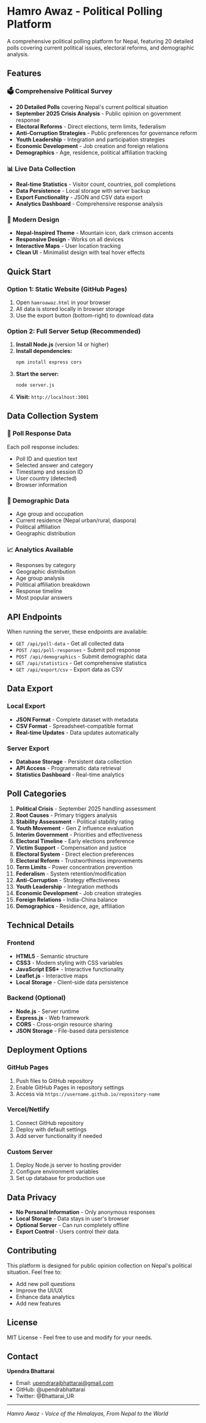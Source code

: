 # Hamro Awaz - Political Polling Platform

A comprehensive political polling platform for Nepal, featuring 20 detailed polls covering current political issues, electoral reforms, and demographic analysis.

## Features

### 🗳️ **Comprehensive Political Survey**
- **20 Detailed Polls** covering Nepal's current political situation
- **September 2025 Crisis Analysis** - Public opinion on government response
- **Electoral Reforms** - Direct elections, term limits, federalism
- **Anti-Corruption Strategies** - Public preferences for governance reform
- **Youth Leadership** - Integration and participation strategies
- **Economic Development** - Job creation and foreign relations
- **Demographics** - Age, residence, political affiliation tracking

### 📊 **Live Data Collection**
- **Real-time Statistics** - Visitor count, countries, poll completions
- **Data Persistence** - Local storage with server backup
- **Export Functionality** - JSON and CSV data export
- **Analytics Dashboard** - Comprehensive response analysis

### 🎨 **Modern Design**
- **Nepal-Inspired Theme** - Mountain icon, dark crimson accents
- **Responsive Design** - Works on all devices
- **Interactive Maps** - User location tracking
- **Clean UI** - Minimalist design with teal hover effects

## Quick Start

### Option 1: Static Website (GitHub Pages)
1. Open `hamroawaz.html` in your browser
2. All data is stored locally in browser storage
3. Use the export button (bottom-right) to download data

### Option 2: Full Server Setup (Recommended)
1. **Install Node.js** (version 14 or higher)
2. **Install dependencies:**
   ```bash
   npm install express cors
   ```
3. **Start the server:**
   ```bash
   node server.js
   ```
4. **Visit:** `http://localhost:3001`

## Data Collection System

### 📝 **Poll Response Data**
Each poll response includes:
- Poll ID and question text
- Selected answer and category
- Timestamp and session ID
- User country (detected)
- Browser information

### 👥 **Demographic Data**
- Age group and occupation
- Current residence (Nepal urban/rural, diaspora)
- Political affiliation
- Geographic distribution

### 📈 **Analytics Available**
- Responses by category
- Geographic distribution
- Age group analysis
- Political affiliation breakdown
- Response timeline
- Most popular answers

## API Endpoints

When running the server, these endpoints are available:

- `GET /api/poll-data` - Get all collected data
- `POST /api/poll-responses` - Submit poll response
- `POST /api/demographics` - Submit demographic data
- `GET /api/statistics` - Get comprehensive statistics
- `GET /api/export/csv` - Export data as CSV

## Data Export

### Local Export
- **JSON Format** - Complete dataset with metadata
- **CSV Format** - Spreadsheet-compatible format
- **Real-time Updates** - Data updates automatically

### Server Export
- **Database Storage** - Persistent data collection
- **API Access** - Programmatic data retrieval
- **Statistics Dashboard** - Real-time analytics

## Poll Categories

1. **Political Crisis** - September 2025 handling assessment
2. **Root Causes** - Primary triggers analysis
3. **Stability Assessment** - Political stability rating
4. **Youth Movement** - Gen Z influence evaluation
5. **Interim Government** - Priorities and effectiveness
6. **Electoral Timeline** - Early elections preference
7. **Victim Support** - Compensation and justice
8. **Electoral System** - Direct election preferences
9. **Electoral Reform** - Trustworthiness improvements
10. **Term Limits** - Power concentration prevention
11. **Federalism** - System retention/modification
12. **Anti-Corruption** - Strategy effectiveness
13. **Youth Leadership** - Integration methods
14. **Economic Development** - Job creation strategies
15. **Foreign Relations** - India-China balance
16. **Demographics** - Residence, age, affiliation

## Technical Details

### Frontend
- **HTML5** - Semantic structure
- **CSS3** - Modern styling with CSS variables
- **JavaScript ES6+** - Interactive functionality
- **Leaflet.js** - Interactive maps
- **Local Storage** - Client-side data persistence

### Backend (Optional)
- **Node.js** - Server runtime
- **Express.js** - Web framework
- **CORS** - Cross-origin resource sharing
- **JSON Storage** - File-based data persistence

## Deployment Options

### GitHub Pages
1. Push files to GitHub repository
2. Enable GitHub Pages in repository settings
3. Access via `https://username.github.io/repository-name`

### Vercel/Netlify
1. Connect GitHub repository
2. Deploy with default settings
3. Add server functionality if needed

### Custom Server
1. Deploy Node.js server to hosting provider
2. Configure environment variables
3. Set up database for production use

## Data Privacy

- **No Personal Information** - Only anonymous responses
- **Local Storage** - Data stays in user's browser
- **Optional Server** - Can run completely offline
- **Export Control** - Users control their data

## Contributing

This platform is designed for public opinion collection on Nepal's political situation. Feel free to:
- Add new poll questions
- Improve the UI/UX
- Enhance data analytics
- Add new features

## License

MIT License - Feel free to use and modify for your needs.

## Contact

**Upendra Bhattarai**
- Email: upendrarajbhattarai@gmail.com
- GitHub: @upendrabhattarai
- Twitter: @Bhattarai_UR

---

*Hamro Awaz - Voice of the Himalayas, From Nepal to the World*

